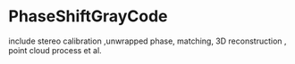 # PhaseShiftGrayCode
include stereo calibration ,unwrapped phase, matching, 3D reconstruction , point cloud process et al.
